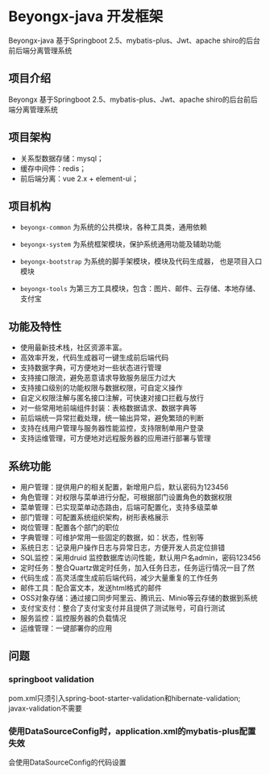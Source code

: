 # Beyongx-java 开发框架

Beyongx-java 基于Springboot 2.5、mybatis-plus、Jwt、apache shiro的后台前后端分离管理系统

## 项目介绍
Beyongx 基于Springboot 2.5、mybatis-plus、Jwt、apache shiro的后台前后端分离管理系统

## 项目架构

* 关系型数据存储：mysql；
* 缓存中间件：redis；
* 前后端分离：vue 2.x + element-ui；

## 项目机构
- `beyongx-common` 为系统的公共模块，各种工具类，通用依赖

- `beyongx-system` 为系统框架模块，保护系统通用功能及辅助功能

- `beyongx-bootstrap` 为系统的脚手架模块，模块及代码生成器， 也是项目入口模块

- `beyongx-tools` 为第三方工具模块，包含：图片、邮件、云存储、本地存储、支付宝


## 功能及特性
- 使用最新技术栈，社区资源丰富。
- 高效率开发，代码生成器可一键生成前后端代码
- 支持数据字典，可方便地对一些状态进行管理
- 支持接口限流，避免恶意请求导致服务层压力过大
- 支持接口级别的功能权限与数据权限，可自定义操作
- 自定义权限注解与匿名接口注解，可快速对接口拦截与放行
- 对一些常用地前端组件封装：表格数据请求、数据字典等
- 前后端统一异常拦截处理，统一输出异常，避免繁琐的判断
- 支持在线用户管理与服务器性能监控，支持限制单用户登录
- 支持运维管理，可方便地对远程服务器的应用进行部署与管理

## 系统功能
- 用户管理：提供用户的相关配置，新增用户后，默认密码为123456
- 角色管理：对权限与菜单进行分配，可根据部门设置角色的数据权限
- 菜单管理：已实现菜单动态路由，后端可配置化，支持多级菜单
- 部门管理：可配置系统组织架构，树形表格展示
- 岗位管理：配置各个部门的职位
- 字典管理：可维护常用一些固定的数据，如：状态，性别等
- 系统日志：记录用户操作日志与异常日志，方便开发人员定位排错
- SQL监控：采用druid 监控数据库访问性能，默认用户名admin，密码123456
- 定时任务：整合Quartz做定时任务，加入任务日志，任务运行情况一目了然
- 代码生成：高灵活度生成前后端代码，减少大量重复的工作任务
- 邮件工具：配合富文本，发送html格式的邮件
- OSS对象存储：通过接口同步阿里云、腾讯云、Minio等云存储的数据到系统
- 支付宝支付：整合了支付宝支付并且提供了测试账号，可自行测试
- 服务监控：监控服务器的负载情况
- 运维管理：一键部署你的应用

## 问题

### springboot validation

pom.xml只须引入spring-boot-starter-validation和hibernate-validation; javax-validation不需要

### 使用DataSourceConfig时，application.xml的mybatis-plus配置失效

会使用DataSourceConfig的代码设置
